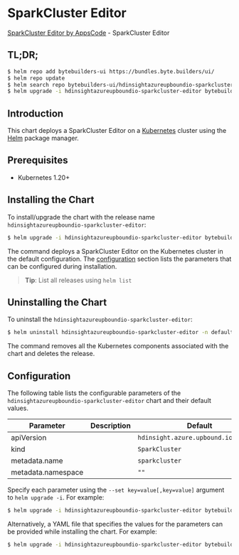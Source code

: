 # SparkCluster Editor

[SparkCluster Editor by AppsCode](https://byte.builders) - SparkCluster Editor

## TL;DR;

```bash
$ helm repo add bytebuilders-ui https://bundles.byte.builders/ui/
$ helm repo update
$ helm search repo bytebuilders-ui/hdinsightazureupboundio-sparkcluster-editor --version=v0.4.18
$ helm upgrade -i hdinsightazureupboundio-sparkcluster-editor bytebuilders-ui/hdinsightazureupboundio-sparkcluster-editor -n default --create-namespace --version=v0.4.18
```

## Introduction

This chart deploys a SparkCluster Editor on a [Kubernetes](http://kubernetes.io) cluster using the [Helm](https://helm.sh) package manager.

## Prerequisites

- Kubernetes 1.20+

## Installing the Chart

To install/upgrade the chart with the release name `hdinsightazureupboundio-sparkcluster-editor`:

```bash
$ helm upgrade -i hdinsightazureupboundio-sparkcluster-editor bytebuilders-ui/hdinsightazureupboundio-sparkcluster-editor -n default --create-namespace --version=v0.4.18
```

The command deploys a SparkCluster Editor on the Kubernetes cluster in the default configuration. The [configuration](#configuration) section lists the parameters that can be configured during installation.

> **Tip**: List all releases using `helm list`

## Uninstalling the Chart

To uninstall the `hdinsightazureupboundio-sparkcluster-editor`:

```bash
$ helm uninstall hdinsightazureupboundio-sparkcluster-editor -n default
```

The command removes all the Kubernetes components associated with the chart and deletes the release.

## Configuration

The following table lists the configurable parameters of the `hdinsightazureupboundio-sparkcluster-editor` chart and their default values.

|     Parameter      | Description |                     Default                     |
|--------------------|-------------|-------------------------------------------------|
| apiVersion         |             | <code>hdinsight.azure.upbound.io/v1beta1</code> |
| kind               |             | <code>SparkCluster</code>                       |
| metadata.name      |             | <code>sparkcluster</code>                       |
| metadata.namespace |             | <code>""</code>                                 |


Specify each parameter using the `--set key=value[,key=value]` argument to `helm upgrade -i`. For example:

```bash
$ helm upgrade -i hdinsightazureupboundio-sparkcluster-editor bytebuilders-ui/hdinsightazureupboundio-sparkcluster-editor -n default --create-namespace --version=v0.4.18 --set apiVersion=hdinsight.azure.upbound.io/v1beta1
```

Alternatively, a YAML file that specifies the values for the parameters can be provided while
installing the chart. For example:

```bash
$ helm upgrade -i hdinsightazureupboundio-sparkcluster-editor bytebuilders-ui/hdinsightazureupboundio-sparkcluster-editor -n default --create-namespace --version=v0.4.18 --values values.yaml
```
